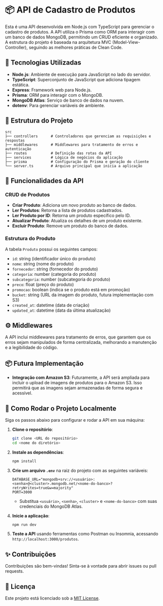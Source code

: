 
# 📦 API de Cadastro de Produtos

Esta é uma API desenvolvida em Node.js com TypeScript para gerenciar o cadastro de produtos. A API utiliza o Prisma como ORM para interagir com um banco de dados MongoDB, permitindo um CRUD eficiente e organizado. A estrutura do projeto é baseada na arquitetura MVC (Model-View-Controller), seguindo as melhores práticas de Clean Code.

## 🚀 Tecnologias Utilizadas

- **Node.js**: Ambiente de execução para JavaScript no lado do servidor.
- **TypeScript**: Superconjunto de JavaScript que adiciona tipagem estática.
- **Express**: Framework web para Node.js.
- **Prisma**: ORM para interagir com o MongoDB.
- **MongoDB Atlas**: Serviço de banco de dados na nuvem.
- **dotenv**: Para gerenciar variáveis de ambiente.

## 📂 Estrutura do Projeto

```plaintext
src
├── controllers      # Controladores que gerenciam as requisições e respostas
├── middlewares      # Middlewares para tratamento de erros e autenticação
├── routes           # Definição das rotas da API
├── services         # Lógica de negócios da aplicação
├── prisma           # Configuração do Prisma e geração do cliente
└── server.ts        # Arquivo principal que inicia a aplicação
```

## 🔌 Funcionalidades da API

### CRUD de Produtos

- **Criar Produto**: Adiciona um novo produto ao banco de dados.
- **Ler Produtos**: Retorna a lista de produtos cadastrados.
- **Ler Produto por ID**: Retorna um produto específico pelo ID.
- **Atualizar Produto**: Atualiza os detalhes de um produto existente.
- **Excluir Produto**: Remove um produto do banco de dados.

### Estrutura do Produto

A tabela `Produto` possui os seguintes campos:

- `id`: string (identificador único do produto)
- `nome`: string (nome do produto)
- `fornecedor`: string (fornecedor do produto)
- `categoria`: number (categoria do produto)
- `subcategoria`: number (subcategoria do produto)
- `preco`: float (preço do produto)
- `promocao`: boolean (indica se o produto está em promoção)
- `bucket`: string (URL da imagem do produto, futura implementação com S3)
- `created_at`: datetime (data de criação)
- `updated_at`: datetime (data da última atualização)

## ⚙️ Middlewares

A API inclui middlewares para tratamento de erros, que garantem que os erros sejam manipulados de forma centralizada, melhorando a manutenção e a legibilidade do código.

## 📦 Futura Implementação

- **Integração com Amazon S3**: Futuramente, a API será ampliada para incluir o upload de imagens de produtos para o Amazon S3. Isso permitirá que as imagens sejam armazenadas de forma segura e acessível.

## 🏁 Como Rodar o Projeto Localmente

Siga os passos abaixo para configurar e rodar a API em sua máquina:

1. **Clone o repositório**:
   ```bash
   git clone <URL do repositório>
   cd <nome do diretório>
   ```

2. **Instale as dependências**:
   ```bash
   npm install
   ```

3. **Crie um arquivo `.env`** na raiz do projeto com as seguintes variáveis:
   ```plaintext
   DATABASE_URL="mongodb+srv://<usuário>:<senha>@<cluster>.mongodb.net/<nome-do-banco>?retryWrites=true&w=majority"
   PORT=3000
   ```
   - Substitua `<usuário>`, `<senha>`, `<cluster>` e `<nome-do-banco>` com suas credenciais do MongoDB Atlas.

4. **Inicie a aplicação**:
   ```bash
   npm run dev
   ```

5. **Teste a API** usando ferramentas como Postman ou Insomnia, acessando `http://localhost:3000/produtos`.

## ✨ Contribuições

Contribuições são bem-vindas! Sinta-se à vontade para abrir issues ou pull requests.

## 📄 Licença

Este projeto está licenciado sob a [MIT License](LICENSE).
